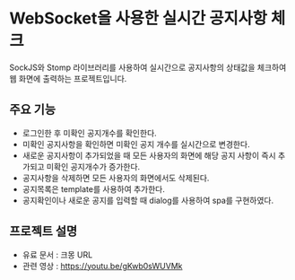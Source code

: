 # WebSocket을 사용한 실시간 공지사항 체크
SockJS와 Stomp 라이브러리를 사용하여 실시간으로 공지사항의 상태값을 체크하여 웹 화면에 출력하는 프로젝트입니다.
## 주요 기능
- 로그인한 후 미확인 공지개수를 확인한다.
- 미확인 공지사항을 확인하면 미확인 공지 개수를 실시간으로 변경한다.
- 새로운 공지사항이 추가되었을 때 모든 사용자의 화면에 해당 공지 사항이 즉시 추가되고 미확인 공지개수가 증가한다.
- 공지사항을 삭제하면 모든 사용자의 화면에서도 삭제된다.
- 공지목록은 template를 사용하여 추가한다.
- 공지확인이나 새로운 공지를 입력할 때 dialog를 사용하여 spa를 구현하였다.
## 프로젝트 설명
- 유료 문서 : 크몽 URL
- 관련 영상 : https://youtu.be/gKwb0sWUVMk
